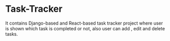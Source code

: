 # Task-Tracker
It contains  Django-based and React-based task tracker project where user is shown which task is completed or not, also user can add , edit and delete tasks.
